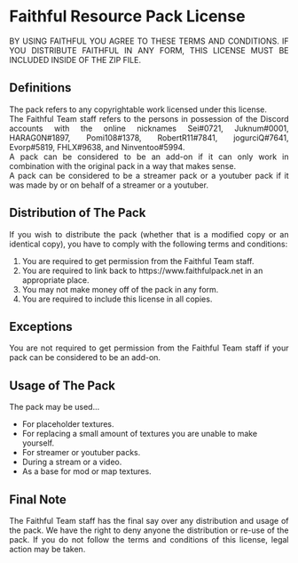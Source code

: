 <div id="English">
	<h1>Faithful Resource Pack License</h1>
	<p align="justify">
		BY USING FAITHFUL YOU AGREE TO THESE TERMS AND CONDITIONS. IF YOU DISTRIBUTE FAITHFUL IN ANY FORM, THIS LICENSE MUST BE INCLUDED INSIDE OF THE ZIP FILE.
	</p>
	<h2>Definitions</h2>
	<p align="justify">
		The pack refers to any copyrightable work licensed under this license.
		<br>
		The Faithful Team staff refers to the persons in possession of the Discord accounts with the online nicknames Sei#0721, Juknum#0001, HARAG0N#1897, Pomi108#1378, RobertR11#7841, jogurciQ#7641, Evorp#5819, FHLX#9638, and Ninventoo#5994.
		<br>
		A pack can be considered to be an add-on if it can only work in combination with the original pack in a way that makes sense.
		<br>
		A pack can be considered to be a streamer pack or a youtuber pack if it was made by or on behalf of a streamer or a youtuber.
	</p>
	<h2>Distribution of The Pack</h2>
	<p align="justify">
		If you wish to distribute the pack (whether that is a modified copy or an identical copy), you have to comply with the following terms and conditions:
		<ol>
			<li>You are required to get permission from the Faithful Team staff.</li>
			<li>You are required to link back to https://www.faithfulpack.net in an appropriate place.</li>
			<li>You may not make money off of the pack in any form.</li>
			<li>You are required to include this license in all copies.</li>
		</ol>
	</p>
	<h2>Exceptions</h2>
	<p align="justify">
		You are not required to get permission from the Faithful Team staff if your pack can be considered to be an add-on.
	</p>
	<h2>Usage of The Pack</h2>
	<p>
		The pack may be used...
		<ul>
			<li>For placeholder textures.</li>
			<li>For replacing a small amount of textures you are unable to make yourself.</li>
			<li>For streamer or youtuber packs.</li>
			<li>During a stream or a video.</li>
			<li>As a base for mod or map textures.</li>
		</ul>
	</p>
	<h2>Final Note</h2>
	<p align="justify">
		The Faithful Team staff has the final say over any distribution and usage of the pack. We have the right to deny anyone the distribution or re-use of the pack. If you do not follow the terms and conditions of this license, legal action may be taken.
	</p>
</div>